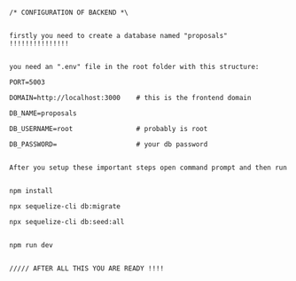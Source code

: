                                                                                                                             /* CONFIGURATION OF BACKEND *\
                                                                                                                            
                                                                                                           firstly you need to create a database named "proposals" !!!!!!!!!!!!!!!
                                                                                                           
                                                                                                           you need an ".env" file in the root folder with this structure:
                                                                                                           PORT=5003
                                                                                                           DOMAIN=http://localhost:3000    # this is the frontend domain
                                                                                                           DB_NAME=proposals
                                                                                                           DB_USERNAME=root                # probably is root
                                                                                                           DB_PASSWORD=                    # your db password
                                                                                                           
                                                                                                           After you setup these important steps open command prompt and then run
                                                                                                           
                                                                                                           npm install
                                                                                                           npx sequelize-cli db:migrate
                                                                                                           npx sequelize-cli db:seed:all
                                                                                                           
                                                                                                           npm run dev
                                                                                                           
                                                                                                           ///// AFTER ALL THIS YOU ARE READY !!!!
